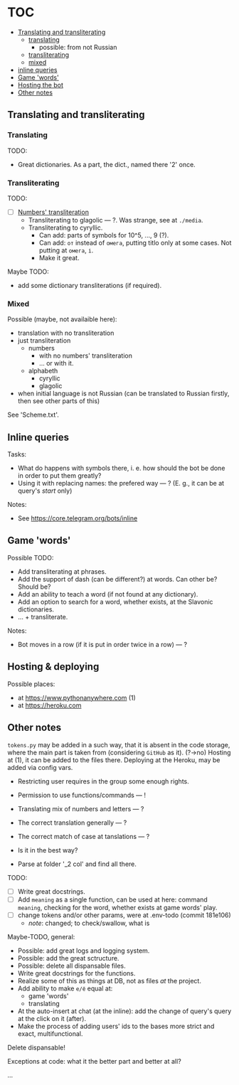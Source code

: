# TOC
 - [Translating and transliterating](#tra_and_tra)
    + [translating](#translating)
        * possible: from not Russian
    + [transliterating](#transliterating)
    + [mixed](#tr_mixed)
 - [inline queries](#inline)
 - [Game 'words'](#game_words)
 - [Hosting the bot](#hosting)
 - [Other notes](#other_notes)

## Translating and transliterating
<a id="tra_and_tra"></a>

### Translating
<a id="translating"></a>
TODO:

 * Great dictionaries. As a part, the dict., named there '2' once.

### Transliterating
<a id="translating"></a>
TODO:

 * [ ] <u>Numbers' transliteration</u>
     + Transliterating to glagolic — ?. Was strange, see at `./media`.
     + Transliterating to cyryllic.
         - Can add: parts of symbols for 10^5, ..., 9 (?).
         - Can add: `от` instead of `омега`, putting titlo only at some cases.
           Not putting at `омега`, `і`.
         - Make it great.

Maybe TODO:

- add some dictionary transliterations (if required).

### Mixed
<a id="tr_mixed"></a>

Possible (maybe, not availaible here):

 * translation with no transliteration
 * just transliteration
     - numbers
         + with no numbers' transliteration
         + ... or with it.
      - alphabeth
          + cyryllic
          + glagolic
* when initial language is not Russian
  (can be translated to Russian firstly, then see other parts of this)

See 'Scheme.txt'.

## Inline queries
<a id="inline"></a>
Tasks:

 * What do happens with symbols there, i. e. how should the bot be done in order to put them greatly?
 * Using it with replacing names: the prefered way — ? (E. g., it can be at query's *start* only)

Notes:

 - See https://core.telegram.org/bots/inline

## Game 'words'
<a id="game"></a>
Possible TODO:

 * Add transliterating at phrases.
 * Add the support of dash (can be different?) at words. Can other be? Should be?
 * Add an ability to teach a word (if not found at any dictionary).
 * Add an option to search for a word, whether exists, at the Slavonic dictionaries.
 * ... + transliterate.

Notes:

 * Bot moves in a row (if it is put in order twice in a row) — ?

## Hosting & deploying
<a id="hosting"></a>

Possible places:

 * at https://www.pythonanywhere.com (1)
 * at https://heroku.com

## Other notes
<a id="other_notes"></a>

`tokens.py` may be added in a such way, that it is absent in the code storage, where the main part is taken from (considering `GitHub` as it). (?->no) Hosting at (1), it can be added to the files there.  Deploying at the Heroku, may be added via config vars.

 * Restricting user requires in the group some enough rights.
 * Permission to use functions/commands — !

 * Translating mix of numbers and letters — ?

 * The correct translation generally — ?

 * The correct match of case at tanslations — ?
 * Is it in the best way?
 * Parse at folder '_2 col' and find all there.

TODO:

 * [ ] Write great docstrings.
 * [ ] Add `meaning` as a single function, can be used at here: command `meaning`, checking for the word, whether exists at game words' play.
 * [ ] change tokens and/or other params, were at .env-todo (commit 181e106)
     + *note*: changed; to check/swallow, what is

Maybe-TODO, general:

 * Possible: add great logs and logging system.
 * Possible: add the great sctructure.
 * Possible: delete all dispansable files.
 * Write great docstrings for the functions.
 * Realize some of this as things at DB, not as files *at* the project.
 * Add ability to make `е/ё` equal at:
     + game 'words'
     + translating
 * At the auto-insert at chat (at the inline):
 add the change of query's query at the click on it (after).
 * Make the process of adding users' ids to the bases more strict and exact, multifunctional.

Delete dispansable!

Exceptions at code: what it the better part and better at all?

...
